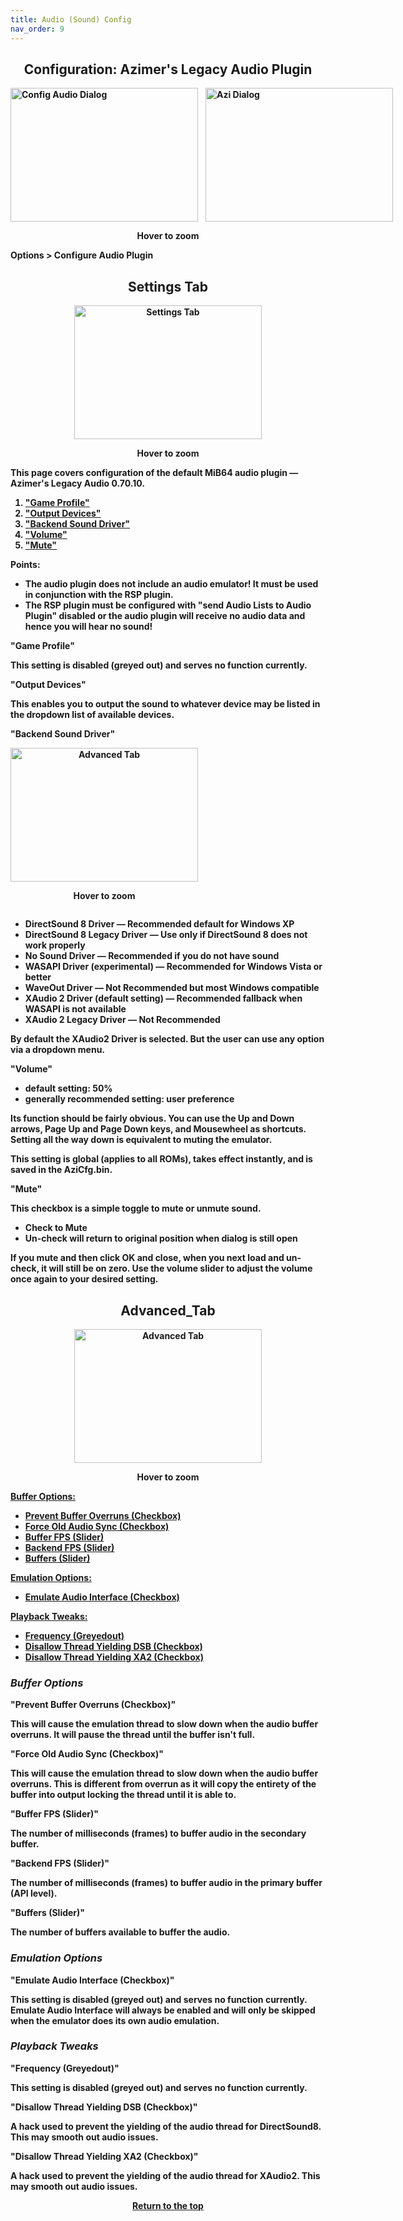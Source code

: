 ```yaml
---
title: Audio (Sound) Config
nav_order: 9
---
```


<style>
.zoom-pair {
  display: flex;
  gap: 12px;
  align-items: flex-end;
  justify-content: flex-start;
  position: relative;
  margin-left: auto;
  margin-right: auto;
  width: max-content;
  text-align: left;
}
.zoom-on-hover {
  display: inline-block;
  position: relative;
}
.zoom-on-hover img {
  display: block;
  cursor: zoom-in;
  transition: transform 0.3s ease;
  transform-origin: left center;
  position: relative;
  z-index: 1;
}
.zoom-on-hover:hover img {
  transform: scale(1.5);
}
.zoom-pair .zoom-on-hover:first-child:hover img {
  z-index: 9999;
}
.zoom-pair .zoom-on-hover:last-child:hover img {
  z-index: 100;
}
</style>

## <center>Configuration: Azimer's Legacy Audio Plugin</center>
<b>
<div class="zoom-pair">
  <div class="zoom-on-hover">
    <img src="/manual/asset/images/config_audio.png" alt="Config Audio Dialog" width="300" height="214" />
  </div>
  <div class="zoom-on-hover">
    <img src="/manual/asset/images/azi1.png" alt="Azi Dialog" width="300" height="214" />
  </div>
</div>
<p style="text-align: center;"><strong>Hover to zoom</strong></p>

<!-- ClauseEcho: Interactive Images -->

Options > Configure Audio Plugin

## <center>Settings Tab</center>
<b>
<div style="text-align: center;">
  <div class="zoom-on-hover">
  <img src="/manual/asset/images/azi1.png" alt="Settings Tab" width="300" height="214" />
  </div>
  <p><strong>Hover to zoom</strong></p>
</div>

<!-- ClauseEcho: Interactive Images -->

This page covers configuration of the default MiB64 audio plugin — Azimer's Legacy Audio 0.70.10.

<ol>
  <li><a href="#o1">"Game Profile"</a></li>
  <li><a href="#o2">"Output Devices"</a></li>
  <li><a href="#o3">"Backend Sound Driver"</a></li>
  <li><a href="#o4">"Volume"</a></li>
  <li><a href="#o5">"Mute"</a></li>
</ol>

Points:

- The audio plugin does not include an audio emulator! It must be used in conjunction with the RSP plugin.  
- The RSP plugin must be configured with "send Audio Lists to Audio Plugin" disabled or the audio plugin will receive no audio data and hence you will hear no sound!

<a name="o1"><strong>"Game Profile"</strong></a>

This setting is disabled (greyed out) and serves no function currently.

<a name="o2"><strong>"Output Devices"</strong></a>

This enables you to output the sound to whatever device may be listed in the dropdown list of available devices.

<a name="o3"><strong>"Backend Sound Driver"</strong></a>

<div class="zoom-on-hover" style="text-align: center;">
  <img src="/manual/asset/images/azi2.png" alt="Advanced Tab" width="300" height="214" />
  <p><strong>Hover to zoom</strong></p>
</div>

<ul>
  <li>DirectSound 8 Driver — Recommended default for Windows XP</li>
  <li>DirectSound 8 Legacy Driver — Use only if DirectSound 8 does not work properly</li>
  <li>No Sound Driver — Recommended if you do not have sound</li>
  <li>WASAPI Driver (experimental) — Recommended for Windows Vista or better</li>
  <li>WaveOut Driver — Not Recommended but most Windows compatible</li>
  <li>XAudio 2 Driver (default setting) — Recommended fallback when WASAPI is not available</li>
  <li>XAudio 2 Legacy Driver — Not Recommended</li>
</ul>

By default the XAudio2 Driver is selected. But the user can use any option via a dropdown menu.

<a name="o4"><strong>"Volume"</strong></a>

- default setting: 50%  
- generally recommended setting: user preference

Its function should be fairly obvious. You can use the Up and Down arrows, Page Up and Page Down keys, and Mousewheel as shortcuts. Setting all the way down is equivalent to muting the emulator.

This setting is global (applies to all ROMs), takes effect instantly, and is saved in the AziCfg.bin.

<a name="o5"><strong>"Mute"</strong></a>

This checkbox is a simple toggle to mute or unmute sound.

<ul>
  <li>Check to Mute</li>
  <li>Un-check will return to original position when dialog is still open</li>
</ul>

If you mute and then click OK and close, when you next load and un-check, it will still be on zero. Use the volume slider to adjust the volume once again to your desired setting.

## <center>Advanced_Tab</center>
<b>
<div style="text-align: center;">
  <div class="zoom-on-hover">
  <img src="/manual/asset/images/azi3.png" alt="Advanced Tab" width="300" height="214" />
  </div>
  <p><strong>Hover to zoom</strong></p></div>

<!-- ClauseEcho: Interactive Images -->

<a href="#Buffer_Options:">Buffer Options:</a>

<ul>
  <li><a href="#Prevent_Buffer_Overruns">Prevent Buffer Overruns (Checkbox)</a></li>
  <li><a href="#Force_Old_Audio_Sync">Force Old Audio Sync (Checkbox)</a></li>
  <li><a href="#Buffer_FPS">Buffer FPS (Slider)</a></li>
  <li><a href="#Backend_FPS">Backend FPS (Slider)</a></li>
  <li><a href="#Buffers">Buffers (Slider)</a></li>
</ul>

<a href="#Emulation_Options">Emulation Options:</a>

<ul>
  <li><a href="#Emulate Audio Interface">Emulate Audio Interface (Checkbox)</a></li>
</ul>

<a href="#Playback_Tweaks">Playback Tweaks:</a>

<ul>
  <li><a href="#Frequency">Frequency (Greyedout)</a></li>
  <li><a href="#Disallow Thread  Yielding DSB">Disallow Thread Yielding DSB (Checkbox)</a></li>
  <li><a href="#Disallow Thread  Yielding XA2">Disallow Thread Yielding XA2 (Checkbox)</a></li>
</ul>

<h3><a name="Buffer_Options:"><em>Buffer Options</em></a></h3>

<a name="Prevent_Buffer_Overruns"><strong>"Prevent Buffer Overruns (Checkbox)"</strong></a>

This will cause the emulation thread to slow down when the audio buffer overruns. It will pause the thread until the buffer isn't full.

<a name="Force_Old_Audio_Sync"><strong>"Force Old Audio Sync (Checkbox)"</strong></a>

This will cause the emulation thread to slow down when the audio buffer overruns. This is different from overrun as it will copy the entirety of the buffer into output locking the thread until it is able to.

<a name="Buffer_FPS"><strong>"Buffer FPS (Slider)"</strong></a>

The number of milliseconds (frames) to buffer audio in the secondary buffer.

<a name="Backend_FPS"><strong>"Backend FPS (Slider)"</strong></a>

The number of milliseconds (frames) to buffer audio in the primary buffer (API level).

<a name="Buffers"><strong>"Buffers (Slider)"</strong></a>

The number of buffers available to buffer the audio.

<h3><a name="Emulation_Options"><strong><em>Emulation Options</em></strong></a></h3>

<a name="Emulate Audio Interface"><strong>"Emulate Audio Interface (Checkbox)"</strong></a>

This setting is disabled (greyed out) and serves no function currently. Emulate Audio Interface will always be enabled and will only be skipped when the emulator does its own audio emulation.

<h3><a name="Playback_Tweaks"><strong><em>Playback Tweaks</em></strong></a></h3>

<a name="Frequency"><strong>"Frequency (Greyedout)"</strong></a>

This setting is disabled (greyed out) and serves no function currently.

<a name="Disallow Thread  Yielding DSB"><strong>"Disallow Thread Yielding DSB (Checkbox)"</strong></a>

A hack used to prevent the yielding of the audio thread for DirectSound8. This may smooth out audio issues.

<a name="Disallow Thread  Yielding XA2"><strong>"Disallow Thread Yielding XA2 (Checkbox)"</strong></a>

A hack used to prevent the yielding of the audio thread for XAudio2. This may smooth out audio issues.

<p style="text-align:center"><a href="#">Return to the top</a></p>

<!-- ClauseEcho: Config Audio Protocol Complete -->
